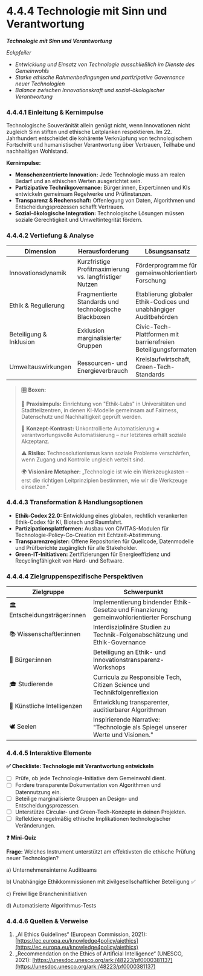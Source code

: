 # 4.4.4 Technologie mit Sinn und Verantwortung

_**Technologie mit Sinn und Verantwortung**_

_Eckpfeiler_

* _Entwicklung und Einsatz von Technologie ausschließlich im Dienste des Gemeinwohls_
* _Starke ethische Rahmenbedingungen und partizipative Governance neuer Technologien_
* _Balance zwischen Innovationskraft und sozial-ökologischer Verantwortung_

### 4.4.4.1 Einleitung & Kernimpulse

Technologische Souveränität allein genügt nicht, wenn Innovationen nicht zugleich Sinn stiften und ethische Leitplanken respektieren. Im 22. Jahrhundert entscheidet die kohärente Verknüpfung von technologischem Fortschritt und humanistischer Verantwortung über Vertrauen, Teilhabe und nachhaltigen Wohlstand.

**Kernimpulse:**

* **Menschenzentrierte Innovation:** Jede Technologie muss am realen Bedarf und an ethischen Werten ausgerichtet sein.
* **Partizipative Technikgovernance:** Bürger:innen, Expert:innen und KIs entwickeln gemeinsam Regelwerke und Prüfinstanzen.
* **Transparenz & Rechenschaft:** Offenlegung von Daten, Algorithmen und Entscheidungsprozessen schafft Vertrauen.
* **Sozial-ökologische Integration:** Technologische Lösungen müssen soziale Gerechtigkeit und Umweltintegrität fördern.

### 4.4.4.2 Vertiefung & Analyse

| Dimension               | Herausforderung                                         | Lösungsansatz                                                     |
| ----------------------- | ------------------------------------------------------- | ----------------------------------------------------------------- |
| Innovationsdynamik      | Kurzfristige Profitmaximierung vs. langfristiger Nutzen | Förderprogramme für gemeinwohlorientierte Forschung               |
| Ethik & Regulierung     | Fragmentierte Standards und technologische Blackboxen   | Etablierung globaler Ethik-Codices und unabhängiger Auditbehörden |
| Beteiligung & Inklusion | Exklusion marginalisierter Gruppen                      | Civic-Tech-Plattformen mit barrierefreien Beteiligungsformaten    |
| Umweltauswirkungen      | Ressourcen- und Energieverbrauch                        | Kreislaufwirtschaft, Green-Tech-Standards                         |

> 🎛️ **Boxen:**
>
> 📌 **Praxisimpuls:** Einrichtung von "Ethik-Labs" in Universitäten und Stadtteilzentren, in denen KI-Modelle gemeinsam auf Fairness, Datenschutz und Nachhaltigkeit geprüft werden.
>
> 🧠 **Konzept-Kontrast:** Unkontrollierte Automatisierung ≠ verantwortungsvolle Automatisierung – nur letzteres erhält soziale Akzeptanz.
>
> ⚠️ **Risiko:** Technosolutionismus kann soziale Probleme verschärfen, wenn Zugang und Kontrolle ungleich verteilt sind.
>
> 🌍 **Visionäre Metapher:** „Technologie ist wie ein Werkzeugkasten – erst die richtigen Leitprinzipien bestimmen, wie wir die Werkzeuge einsetzen."

### 4.4.4.3 Transformation & Handlungsoptionen

* **Ethik-Codex 22.0:** Entwicklung eines globalen, rechtlich verankerten Ethik-Codex für KI, Biotech und Raumfahrt.
* **Partizipationsplattformen:** Ausbau von CIVITAS-Modulen für Technologie-Policy-Co-Creation mit Echtzeit-Abstimmung.
* **Transparenzregister:** Offene Repositorien für Quellcode, Datenmodelle und Prüfberichte zugänglich für alle Stakeholder.
* **Green-IT-Initiativen:** Zertifizierungen für Energieeffizienz und Recyclingfähigkeit von Hard- und Software.

### 4.4.4.4 Zielgruppenspezifische Perspektiven

| Zielgruppe                    | Schwerpunkt                                                                               |
| ----------------------------- | ----------------------------------------------------------------------------------------- |
| 🏛️ Entscheidungsträger:innen | Implementierung bindender Ethik-Gesetze und Finanzierung gemeinwohlorientierter Forschung |
| 📚 Wissenschaftler:innen      | Interdisziplinäre Studien zu Technik-Folgenabschätzung und Ethik-Governance               |
| 🧍 Bürger:innen               | Beteiligung an Ethik- und Innovationstransparenz-Workshops                                |
| 🎓 Studierende                | Curricula zu Responsible Tech, Citizen Science und Technikfolgenreflexion                 |
| 🤖 Künstliche Intelligenzen   | Entwicklung transparenter, auditierbarer Algorithmen                                      |
| 🕊️ Seelen                    | Inspirierende Narrative: "Technologie als Spiegel unserer Werte und Visionen."            |

### 4.4.4.5 Interaktive Elemente

**✅ Checkliste: Technologie mit Verantwortung entwickeln**

* [ ] Prüfe, ob jede Technologie-Initiative dem Gemeinwohl dient.
* [ ] Fordere transparente Dokumentation von Algorithmen und Datennutzung ein.
* [ ] Beteilige marginalisierte Gruppen an Design- und Entscheidungsprozessen.
* [ ] Unterstütze Circular- und Green-Tech-Konzepte in deinen Projekten.
* [ ] Reflektiere regelmäßig ethische Implikationen technologischer Veränderungen.

**❓ Mini-Quiz**

**Frage:** Welches Instrument unterstützt am effektivsten die ethische Prüfung neuer Technologien?

a) Unternehmensinterne Auditteams

b) Unabhängige Ethikkommissionen mit zivilgesellschaftlicher Beteiligung ✅

c) Freiwillige Brancheninitiativen

d) Automatisierte Algorithmus-Tests

### 4.4.4.6 Quellen & Verweise

1. „AI Ethics Guidelines“ (European Commission, 2021): [https://ec.europa.eu/knowledge4policy/aiethics](https://ec.europa.eu/knowledge4policy/aiethics)
2. „Recommendation on the Ethics of Artificial Intelligence“ (UNESCO, 2021): [https://unesdoc.unesco.org/ark:/48223/pf0000381137](https://unesdoc.unesco.org/ark:/48223/pf0000381137)
